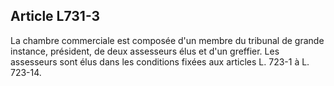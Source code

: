 Article L731-3
----
La chambre commerciale est composée d'un membre du tribunal de grande instance,
président, de deux assesseurs élus et d'un greffier. Les assesseurs sont élus
dans les conditions fixées aux articles L. 723-1 à L. 723-14.
